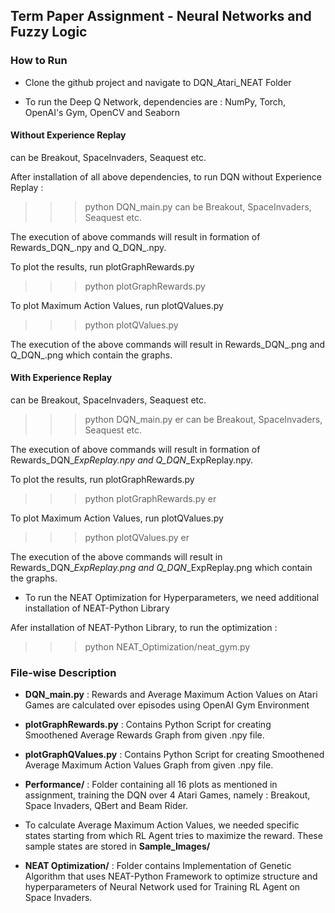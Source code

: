 ## Term Paper Assignment - Neural Networks and Fuzzy Logic

### How to Run

- Clone the github project and navigate to DQN_Atari_NEAT Folder

- To run the Deep Q Network, dependencies are : NumPy, Torch, OpenAI's Gym, OpenCV and Seaborn

#### Without Experience Replay

<Game Name> can be Breakout, SpaceInvaders, Seaquest etc.
  
After installation of all above dependencies, to run DQN without Experience Replay : 

>>> python DQN_main.py <Game Name> 
<Game Name> can be Breakout, SpaceInvaders, Seaquest etc.
  
The execution of above commands will result in formation of Rewards_DQN_<Game Name>.npy and Q_DQN_<Game Name>.npy.
  
To plot the results, run plotGraphRewards.py

>>> python plotGraphRewards.py <Game Name>
  
To plot Maximum Action Values, run plotQValues.py

>>> python plotQValues.py <Game Name>

The execution of the above commands will result in Rewards_DQN_<Game Name>.png and Q_DQN_<Game Name>.png which contain the graphs.
  
  
  
#### With Experience Replay

<Game Name> can be Breakout, SpaceInvaders, Seaquest etc.

>>> python DQN_main.py <Game Name> er
<Game Name> can be Breakout, SpaceInvaders, Seaquest etc.
  
The execution of above commands will result in formation of Rewards_DQN_<Game Name>_ExpReplay.npy and Q_DQN_<Game Name>_ExpReplay.npy.
  
To plot the results, run plotGraphRewards.py

>>> python plotGraphRewards.py <Game Name> er
  
To plot Maximum Action Values, run plotQValues.py

>>> python plotQValues.py <Game Name> er

The execution of the above commands will result in Rewards_DQN_<Game Name>_ExpReplay.png and Q_DQN_<Game Name>_ExpReplay.png which contain the graphs.
  
  
- To run the NEAT Optimization for Hyperparameters, we need additional installation of NEAT-Python Library

Afer installation of NEAT-Python Library, to run the optimization :

>>> python NEAT_Optimization/neat_gym.py <Game Name> 
  


### File-wise Description

- **DQN_main.py** : Rewards and Average Maximum Action Values on Atari Games are calculated over episodes using OpenAI Gym Environment

- **plotGraphRewards.py** : Contains Python Script for creating Smoothened Average Rewards Graph from given .npy file.

- **plotGraphQValues.py** : Contains Python Script for creating Smoothened Average Maximum Action Values Graph from given .npy file.

- **Performance/** : Folder containing all 16 plots as mentioned in assignment, training the DQN over 4 Atari Games, namely : Breakout, Space Invaders, QBert and Beam Rider.

- To calculate Average Maximum Action Values, we needed specific states starting from which RL Agent tries to maximize the reward. These sample states are stored in **Sample_Images/**

- **NEAT Optimization/** : Folder contains Implementation of Genetic Algorithm that uses NEAT-Python Framework to optimize structure and hyperparameters of Neural Network used for Training RL Agent on Space Invaders.
